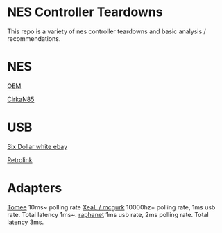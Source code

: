 NES Controller Teardowns
===
This repo is a variety of nes controller teardowns and basic analysis / recommendations.

NES
===

[OEM](https://github.com/alex-ong/NESControllerReviews/blob/master/NES/OEM/OEM.md)

[CirkaN85](https://github.com/alex-ong/NESControllerReviews/blob/master/NES/CirkaN85/CirkaN85.md)

USB
===

[Six Dollar white ebay](https://github.com/alex-ong/NESControllerReviews/blob/master/USB/Six-Dollar-ebay/Six-Dollar-ebay.md)

[Retrolink](https://github.com/alex-ong/NESControllerReviews/blob/master/USB/retrolink/Retrolink.md)

Adapters
===
[Tomee](https://github.com/alex-ong/NESControllerReviews/blob/master/Adapter/Tomee.md)  10ms~ polling rate 
[XeaL / mcgurk](https://github.com/alex-ong/LaglessNESUSB) 10000hz+ polling rate, 1ms usb rate. Total latency 1ms~.
[raphanet](https://www.raphnet-tech.com/support/advXarch/index.php#latency) 1ms usb rate, 2ms polling rate. Total latency 3ms. 

